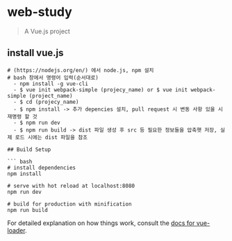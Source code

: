 # web-study

> A Vue.js project

## install vue.js

```
# (https://nodejs.org/en/) 에서 node.js, npm 설치
# bash 창에서 명령어 입력(순서대로)
  - npm install -g vue-cli
  - $ vue init webpack-simple (projecy_name) or $ vue init webpack-simple (project_name)
  - $ cd (projecy_name)
  - $ npm install -> 추가 depencies 설치, pull request 시 변동 사항 있을 시 재명령 할 것
  - $ npm run dev
  - $ npm run build -> dist 파일 생성 후 src 등 필요한 정보들을 압축햇 저장, 실제 로드 시에는 dist 파일을 참조

## Build Setup

``` bash
# install dependencies
npm install

# serve with hot reload at localhost:8080
npm run dev

# build for production with minification
npm run build
```

For detailed explanation on how things work, consult the [docs for vue-loader](http://vuejs.github.io/vue-loader).
